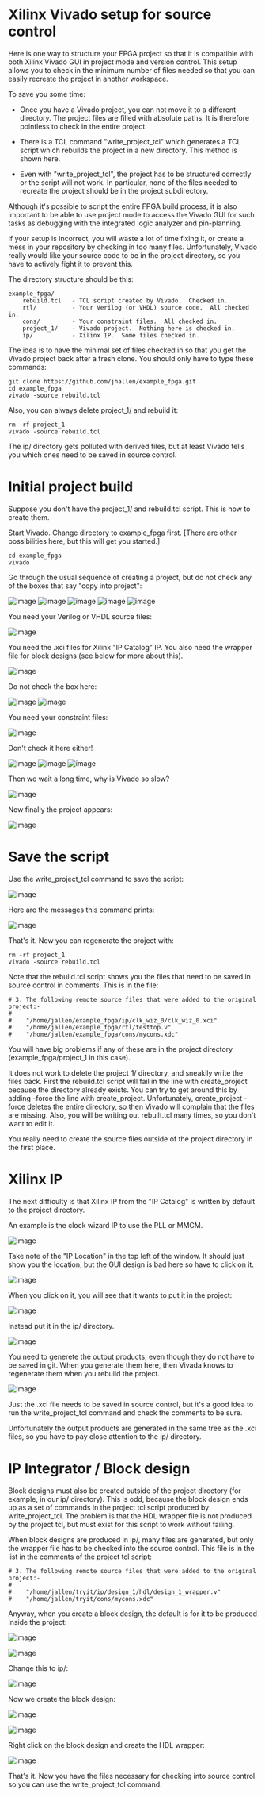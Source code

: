 # Xilinx Vivado setup for source control

Here is one way to structure your FPGA project so that it is compatible with
both Xilinx Vivado GUI in project mode and version control.  This setup
allows you to check in the minimum number of files needed so that you can
easily recreate the project in another workspace.

To save you some time:

* Once you have a Vivado project, you can not move it to a different directory.  The project files are filled with absolute paths.  It is therefore pointless to check in the entire project.

* There is a TCL command "write_project_tcl" which generates a TCL script which rebuilds the project in a new directory.  This method is shown here.

* Even with "write_project_tcl", the project has to be structured correctly or the script will not work.  In particular, none of the files needed to recreate the project should be in the project subdirectory.

Although it's possible to script the entire FPGA build process, it is
also important to be able to use project mode to access the Vivado GUI for
such tasks as debugging with the integrated logic analyzer and pin-planning.

If your setup is incorrect, you will waste a lot of time fixing it, or
create a mess in your repository by checking in too many files. 
Unfortunately, Vivado really would like your source code to be in the
project directory, so you have to actively fight it to prevent this.

The directory structure should be this:

    example_fpga/
        rebuild.tcl   - TCL script created by Vivado.  Checked in.
        rtl/          - Your Verilog (or VHDL) source code.  All checked in.
        cons/         - Your constraint files.  All checked in.
        project_1/    - Vivado project.  Nothing here is checked in.
        ip/           - Xilinx IP.  Some files checked in.

The idea is to have the minimal set of files checked in so that you get the
Vivado project back after a fresh clone.  You should only have to type these
commands:

    git clone https://github.com/jhallen/example_fpga.git
    cd example_fpga
    vivado -source rebuild.tcl

Also, you can always delete project_1/ and rebuild it:

    rm -rf project_1
    vivado -source rebuild.tcl

The ip/ directory gets polluted with derived files, but at least Vivado
tells you which ones need to be saved in source control.

# Initial project build

Suppose you don't have the project_1/ and rebuild.tcl script.  This is how
to create them.

Start Vivado.  Change directory to example_fpga first. [There are other
possibilities here, but this will get you started.]

    cd example_fpga
    vivado

Go through the usual sequence of creating a project, but do not check any of
the boxes that say "copy into project":

![image](images/create_1.png)
![image](images/create_2.png)
![image](images/create_3.png)
![image](images/create_4.png)
![image](images/create_5.png)

You need your Verilog or VHDL source files:

![image](images/create_6.png)

You need the .xci files for Xilinx "IP Catalog" IP.  You also need the
wrapper file for block designs (see below for more about this).

![image](images/create_7.png)

Do not check the box here:

![image](images/create_8.png)
![image](images/create_9.png)

You need your constraint files:

![image](images/create_10.png)

Don't check it here either!

![image](images/create_11.png)
![image](images/create_12.png)
![image](images/create_13.png)

Then we wait a long time, why is Vivado so slow?

![image](images/create_14.png)

Now finally the project appears:

![image](images/create_15.png)

# Save the script

Use the write_project_tcl command to save the script:

![image](images/writetcl.png)

Here are the messages this command prints:

![image](images/writetcl1.png)

That's it.  Now you can regenerate the project with:

    rm -rf project_1
    vivado -source rebuild.tcl

Note that the rebuild.tcl script shows you the files that need to be saved
in source control in comments.  This is in the file:

    # 3. The following remote source files that were added to the original project:-
    #
    #    "/home/jallen/example_fpga/ip/clk_wiz_0/clk_wiz_0.xci"
    #    "/home/jallen/example_fpga/rtl/testtop.v"
    #    "/home/jallen/example_fpga/cons/mycons.xdc"

You will have big problems if any of these are in the project directory
(example_fpga/project_1 in this case).

It does not work to delete the project_1/ directory, and sneakily write the
files back.  First the rebuild.tcl script will fail in the line with
create_project because the directory already exists.  You can try to get
around this by adding -force the line with create_project.  Unfortunately,
create_project -force deletes the entire directory, so then Vivado will
complain that the files are missing.  Also, you will be writing out
rebuilt.tcl many times, so you don't want to edit it.

You really need to create the source files outside of the project directory
in the first place.

# Xilinx IP

The next difficulty is that Xilinx IP from the "IP Catalog" is written by
default to the project directory.

An example is the clock wizard IP to use the PLL or MMCM.

![image](images/ip1.png)

Take note of the "IP Location" in the top left of the window.  It should
just show you the location, but the GUI design is bad here so have to click
on it.

![image](images/ip2.png)

When you click on it, you will see that it wants to put it in the project:

![image](images/ip3.png)

Instead put it in the ip/ directory.

![image](images/ip4.png)

You need to generete the output products, even though they do not have
to be saved in git.  When you generate them here, then Vivada knows to
regenerate them when you rebuild the project.

![image](images/ip5.png)

Just the .xci file needs to be saved in source control, but it's a good idea
to run the write_project_tcl command and check the comments to be sure.

Unfortunately the output products are generated in the same tree as the .xci
files, so you have to pay close attention to the ip/ directory.

# IP Integrator / Block design

Block designs must also be created outside of the project directory (for
example, in our ip/ directory).  This is odd, because the block design ends
up as a set of commands in the project tcl script produced by
write_project_tcl.  The problem is that the HDL wrapper file is not produced
by the project tcl, but must exist for this script to work without failing.

When block designs are produced in ip/, many files are generated, but only
the wrapper file has to be checked into the source control.  This file is
in the list in the comments of the project tcl script:

    # 3. The following remote source files that were added to the original project:-
    #
    #    "/home/jallen/tryit/ip/design_1/hdl/design_1_wrapper.v"
    #    "/home/jallen/tryit/cons/mycons.xdc"

Anyway, when you create a block design, the default is for it to be produced
inside the project:

![image](images/block0.png)

![image](images/block1.png)

Change this to ip/:

![image](images/block2.png)

Now we create the block design:

![image](images/block3.png)

![image](images/block4.png)

Right click on the block design and create the HDL wrapper:

![image](images/block5.png)

That's it. Now you have the files necessary for checking into source control
so you can use the write_project_tcl command.
